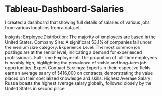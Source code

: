 # Tableau-Dashboard-Salaries
I created a dashboard that showing full details of salaries of various jobs from various locations from a dataset.

Insights:
Employee Distribution: The majority of employees are based in the United States.
Company Size: A significant 53.1% of companies fall under the medium size category.
Experience Level: The most common job postings are at the senior level, indicating a demand for experienced professionals.
Full-Time Employment: The proportion of full-time employees is notably high, highlighting the prevalence of stable and long-term job opportunities.
Expert Contract Earnings: Experts in their respective fields earn an average salary of $416,000 on contracts, demonstrating the value placed on their specialized knowledge and skills.
Highest Average Salary: Russia boasts the highest average salary globally, followed closely by the United States in second place
